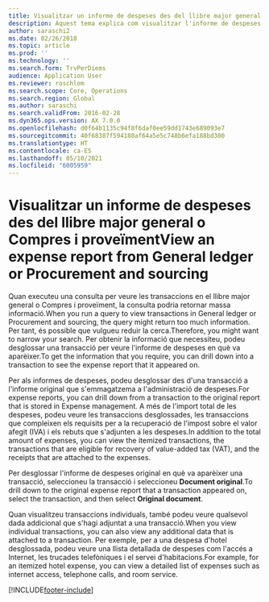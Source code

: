 ```yaml
---
title: Visualitzar un informe de despeses des del llibre major general o Compres i proveïment
description: Aquest tema explica com visualitzar l'informe de despeses original en què va aparèixer una transacció.
author: saraschi2
ms.date: 02/26/2018
ms.topic: article
ms.prod: ''
ms.technology: ''
ms.search.form: TrvPerDiems
audience: Application User
ms.reviewer: roschlom
ms.search.scope: Core, Operations
ms.search.region: Global
ms.author: saraschi
ms.search.validFrom: 2016-02-28
ms.dyn365.ops.version: AX 7.0.0
ms.openlocfilehash: d0f64b1135c94f8f6daf0ee59dd1743e689093e7
ms.sourcegitcommit: 40f68387f594180af64a5e5c748b6efa188bd300
ms.translationtype: HT
ms.contentlocale: ca-ES
ms.lasthandoff: 05/10/2021
ms.locfileid: "6005959"
---
```

# <a name="view-an-expense-report-from-general-ledger-or-procurement-and-sourcing"></a><span data-ttu-id="29963-103">Visualitzar un informe de despeses des del llibre major general o Compres i proveïment</span><span class="sxs-lookup"><span data-stu-id="29963-103">View an expense report from General ledger or Procurement and sourcing</span></span>

<span data-ttu-id="29963-104">Quan executeu una consulta per veure les transaccions en el llibre major general o Compres i proveïment, la consulta podria retornar massa informació.</span><span class="sxs-lookup"><span data-stu-id="29963-104">When you run a query to view transactions in General ledger or Procurement and sourcing, the query might return too much information.</span></span> <span data-ttu-id="29963-105">Per tant, és possible que vulgueu reduir la cerca.</span><span class="sxs-lookup"><span data-stu-id="29963-105">Therefore, you might want to narrow your search.</span></span> <span data-ttu-id="29963-106">Per obtenir la informació que necessiteu, podeu desglossar una transacció per veure l'informe de despeses en què va aparèixer.</span><span class="sxs-lookup"><span data-stu-id="29963-106">To get the information that you require, you can drill down into a transaction to see the expense report that it appeared on.</span></span>

<span data-ttu-id="29963-107">Per als informes de despeses, podeu desglossar des d'una transacció a l'informe original que s'emmagatzema a l'administració de despeses.</span><span class="sxs-lookup"><span data-stu-id="29963-107">For expense reports, you can drill down from a transaction to the original report that is stored in Expense management.</span></span> <span data-ttu-id="29963-108">A més de l'import total de les despeses, podeu veure les transaccions desglossades, les transaccions que compleixen els requisits per a la recuperació de l'impost sobre el valor afegit (IVA) i els rebuts que s'adjunten a les despeses.</span><span class="sxs-lookup"><span data-stu-id="29963-108">In addition to the total amount of expenses, you can view the itemized transactions, the transactions that are eligible for recovery of value-added tax (VAT), and the receipts that are attached to the expenses.</span></span>

<span data-ttu-id="29963-109">Per desglossar l'informe de despeses original en què va aparèixer una transacció, seleccioneu la transacció i seleccioneu **Document original**.</span><span class="sxs-lookup"><span data-stu-id="29963-109">To drill down to the original expense report that a transaction appeared on, select the transaction, and then select **Original document**.</span></span>

<span data-ttu-id="29963-110">Quan visualitzeu transaccions individuals, també podeu veure qualsevol dada addicional que s'hagi adjuntat a una transacció.</span><span class="sxs-lookup"><span data-stu-id="29963-110">When you view individual transactions, you can also view any additional data that is attached to a transaction.</span></span> <span data-ttu-id="29963-111">Per exemple, per a una despesa d'hotel desglossada, podeu veure una llista detallada de despeses com l'accés a Internet, les trucades telefòniques i el servei d'habitacions.</span><span class="sxs-lookup"><span data-stu-id="29963-111">For example, for an itemized hotel expense, you can view a detailed list of expenses such as internet access, telephone calls, and room service.</span></span>


[!INCLUDE[footer-include](../includes/footer-banner.md)]